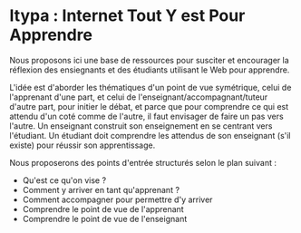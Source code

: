 # Itypa : Internet Tout Y est Pour Apprendre

Nous proposons ici une base de ressources pour susciter et encourager la réflexion des ensiegnants et des étudiants utilisant le Web pour apprendre.

L'idée est d'aborder les thématiques d'un point de vue symétrique, celui de l'apprenant d'une part, et celui de l'enseignant/accompagnant/tuteur d'autre part, pour initier le débat, et parce que pour comprendre ce qui est attendu d'un coté comme de l'autre, il faut envisager de faire un pas vers l'autre. Un enseignant construit son enseignement en se centrant vers l'étudiant. Un étudiant doit comprendre les attendus de son enseignant (s'il existe) pour réussir son apprentissage.

Nous proposerons des points d'entrée structurés selon le plan suivant :
* Qu'est ce qu'on vise ?
* Comment y arriver en tant qu'apprenant ?
* Comment accompagner pour permettre d'y arriver
* Comprendre le point de vue de l'apprenant
* Comprendre le point de vue de l'enseignant
